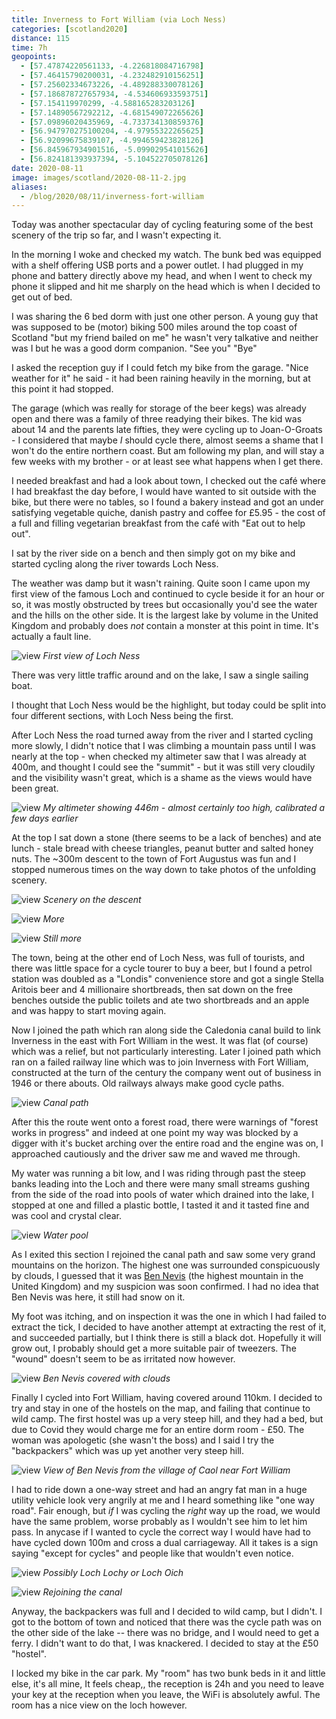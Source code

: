 ```yaml
--- 
title: Inverness to Fort William (via Loch Ness)
categories: [scotland2020]
distance: 115
time: 7h
geopoints: 
  - [57.47874220561133, -4.226818084716798]
  - [57.46415790200031, -4.232482910156251]
  - [57.25602334673226, -4.489288330078126]
  - [57.186878727657934, -4.534606933593751]
  - [57.154119970299, -4.588165283203126]
  - [57.14890567292212, -4.681549072265626]
  - [57.09896020435969, -4.733734130859376]
  - [56.947970275100204, -4.97955322265625]
  - [56.92099675839107, -4.994659423828126]
  - [56.845967934901516, -5.099029541015626]
  - [56.824181393937394, -5.104522705078126]
date: 2020-08-11
image: images/scotland/2020-08-11-2.jpg
aliases:
  - /blog/2020/08/11/inverness-fort-william
---
```


Today was another spectacular day of cycling featuring some of the best
scenery of the trip so far, and I wasn't expecting it.

In the morning I woke and checked my watch. The bunk bed was equipped with a
shelf offering USB ports and a power outlet. I had plugged in my phone and
battery directly above my head, and when I went to check my phone it slipped
and hit me sharply on the head which is when I decided to get out of bed.

I was sharing the 6 bed dorm with just one other person. A young guy that was
supposed to be (motor) biking 500 miles around the top coast of Scotland "but my friend
bailed on me" he wasn't very talkative and neither was I but he was a good
dorm companion. "See you" "Bye"

I asked the reception guy if I could fetch my bike from the garage. "Nice
weather for it" he said - it had been raining heavily in the morning, but at
this point it had stopped.

The garage (which was really for storage of the beer kegs) was already open
and there was a family of three readying their bikes. The kid was about 14 and
the parents late fifties, they were cycling up to Joan-O-Groats - I
considered that maybe _I_ should cycle there, almost seems a shame that I
won't do the entire northern coast. But am following my plan, and will stay a
few weeks with my brother - or at least see what happens when I get there.

I needed breakfast and had a look about town, I checked out the café where I
had breakfast the day before, I would have wanted to sit outside with the
bike, but there were no tables, so I found a bakery instead and got an under
satisfying vegetable quiche, danish pastry and coffee for £5.95 - the cost of
a full and filling vegetarian breakfast from the café with "Eat out to help
out".

I sat by the river side on a bench and then simply got on my bike and started
cycling along the river towards Loch Ness.

The weather was damp but it wasn't raining. Quite soon I came upon my first
view of the famous Loch and continued to cycle beside it for an hour or so, it
was mostly obstructed by trees but occasionally you'd see the water and the
hills on the other side. It is the largest lake by volume in the United
Kingdom and probably does _not_ contain a monster at this point in time. It's
actually a fault line.

![view](/images/scotland/2020-08-11-1.jpg)
_First view of Loch Ness_

There was very little traffic around and on the lake, I saw a single sailing
boat.

I thought that Loch Ness would be the highlight, but today could be
split into four different sections, with Loch Ness being the first.


After Loch Ness the road turned away from the river and I started cycling more
slowly, I didn't notice that I was climbing a mountain pass until I was nearly
at the top - when checked my altimeter saw that I was already at 400m, and
thought I could see the "summit" - but it was still very cloudily and the
visibility wasn't great, which is a shame as the views would have been great.

![view](/images/scotland/2020-08-11-2.jpg)
_My altimeter showing 446m - almost certainly too high, calibrated a few days
earlier_

At the top I sat down a stone (there seems to be a lack of benches) and ate
lunch - stale bread with cheese triangles, peanut butter and salted honey
nuts. The ~300m descent to the town of Fort Augustus was fun and I stopped
numerous times on the way down to take photos of the unfolding scenery.

![view](/images/scotland/2020-08-11-3.jpg)
_Scenery on the descent_


![view](/images/scotland/2020-08-11-4.jpg)
_More_

![view](/images/scotland/2020-08-11-5.jpg)
_Still more_

The town, being at the other end of Loch Ness, was full of tourists, and there
was little space for a cycle tourer to buy a beer, but I found a petrol
station was doubled as a "Londis" convenience store and got a single Stella
Aritois beer and 4 millionaire shortbreads, then sat down on the free benches
outside the public toilets and ate two shortbreads and an apple and was happy
to start moving again.

Now I joined the path which ran along side the Caledonia canal build to link
Inverness in the east with Fort William in the west. It was flat (of course)
which was a relief, but not particularly interesting. Later I joined path
which ran on a failed railway line which was to join Inverness with Fort
William, constructed at the turn of the century the company went out of
business in 1946 or there abouts. Old railways always make good cycle paths.

![view](/images/scotland/2020-08-11-6.jpg)
_Canal path_

After this the route went onto a forest road, there were warnings of "forest
works in progress" and indeed at one point my way was blocked by a digger with
it's bucket arching over the entire road and the engine was on, I approached
cautiously and the driver saw me and waved me through.

My water was running a bit low, and I was riding through past the steep banks
leading into the Loch and there were many small streams gushing from the side
of the road into pools of water which drained into the lake, I stopped at one
and filled a plastic bottle, I tasted it and it tasted fine and was cool and
crystal clear.

![view](/images/scotland/2020-08-11-10.jpg)
_Water pool_

As I exited this section I rejoined the canal path and saw some very grand
mountains on the horizon. The highest one was surrounded conspicuously by
clouds, I guessed that it was [Ben
Nevis](https://en.wikipedia.org/wiki/Ben_Nevis) (the highest mountain in the United
Kingdom) and my suspicion was soon confirmed. I had no idea that Ben Nevis was
here, it still had snow on it.

My foot was itching, and on inspection it was the one in which I had failed to
extract the tick, I decided to have another attempt at extracting the rest of
it, and succeeded partially, but I think there is still a black dot. Hopefully
it will grow out, I probably should get a more suitable pair of tweezers. The
"wound" doesn't seem to be as irritated now however.

![view](/images/scotland/2020-08-11-11.jpg)
_Ben Nevis covered with clouds_

Finally I cycled into Fort William, having covered around 110km. I decided to
try and stay in one of the hostels on the map, and failing that continue to
wild camp. The first hostel was up a very steep hill, and they had a bed, but
due to Covid they would charge me for an entire dorm room - £50. The woman was
apologetic (she wasn't the boss) and I said I try the "backpackers" which was
up yet another very steep hill. 

![view](/images/scotland/2020-08-11-12.jpg)
_View of Ben Nevis from the village of Caol near Fort William_

I had to ride down a one-way street and had an angry fat man in a huge utility
vehicle look very angrily at me and I heard something like "one way road".
Fair enough, but _if_ I was cycling the _right_ way up the road, we would have
the same problem, worse probably as I wouldn't see him to let him pass. In
anycase if I wanted to cycle the correct way I would have had to have cycled
down 100m and cross a dual carriageway. All it takes is a sign saying "except for
cycles" and people like that wouldn't even notice.

![view](/images/scotland/2020-08-11-8.jpg)
_Possibly Loch Lochy or Loch Oich_

![view](/images/scotland/2020-08-11-9.jpg)
_Rejoining the canal_

Anyway, the backpackers was full and I decided to wild camp, but I didn't. I
got to the bottom of town and noticed that there was the cycle path was on the
other side of the lake -- there was no bridge, and I would need to get a
ferry. I didn't want to do that, I was knackered. I decided to stay at the £50
"hostel".

I locked my bike in the car park. My "room" has two bunk beds in it and little
else, it's all mine, It feels cheap,, the reception is 24h and you need to
leave your key at the reception when you leave, the WiFi is absolutely awful.
The room has a nice view on the loch however.
